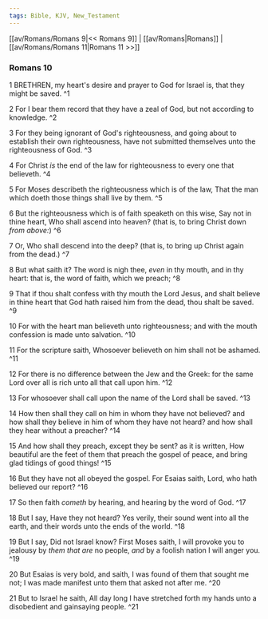 ```yaml
---
tags: Bible, KJV, New_Testament
---
```


[[av/Romans/Romans 9|<< Romans 9]] | [[av/Romans|Romans]] | [[av/Romans/Romans 11|Romans 11 >>]]

### Romans 10

1 BRETHREN, my heart's desire and prayer to God for Israel is, that they might be saved. ^1

2 For I bear them record that they have a zeal of God, but not according to knowledge. ^2

3 For they being ignorant of God's righteousness, and going about to establish their own righteousness, have not submitted themselves unto the righteousness of God. ^3

4 For Christ _is_ the end of the law for righteousness to every one that believeth. ^4

5 For Moses describeth the righteousness which is of the law, That the man which doeth those things shall live by them. ^5

6 But the righteousness which is of faith speaketh on this wise, Say not in thine heart, Who shall ascend into heaven? (that is, to bring Christ down _from_ _above:_) ^6

7 Or, Who shall descend into the deep? (that is, to bring up Christ again from the dead.) ^7

8 But what saith it? The word is nigh thee, _even_ in thy mouth, and in thy heart: that is, the word of faith, which we preach; ^8

9 That if thou shalt confess with thy mouth the Lord Jesus, and shalt believe in thine heart that God hath raised him from the dead, thou shalt be saved. ^9

10 For with the heart man believeth unto righteousness; and with the mouth confession is made unto salvation. ^10

11 For the scripture saith, Whosoever believeth on him shall not be ashamed. ^11

12 For there is no difference between the Jew and the Greek: for the same Lord over all is rich unto all that call upon him. ^12

13 For whosoever shall call upon the name of the Lord shall be saved. ^13

14 How then shall they call on him in whom they have not believed? and how shall they believe in him of whom they have not heard? and how shall they hear without a preacher? ^14

15 And how shall they preach, except they be sent? as it is written, How beautiful are the feet of them that preach the gospel of peace, and bring glad tidings of good things! ^15

16 But they have not all obeyed the gospel. For Esaias saith, Lord, who hath believed our report? ^16

17 So then faith _cometh_ by hearing, and hearing by the word of God. ^17

18 But I say, Have they not heard? Yes verily, their sound went into all the earth, and their words unto the ends of the world. ^18

19 But I say, Did not Israel know? First Moses saith, I will provoke you to jealousy by _them_ _that_ _are_ no people, _and_ by a foolish nation I will anger you. ^19

20 But Esaias is very bold, and saith, I was found of them that sought me not; I was made manifest unto them that asked not after me. ^20

21 But to Israel he saith, All day long I have stretched forth my hands unto a disobedient and gainsaying people. ^21

